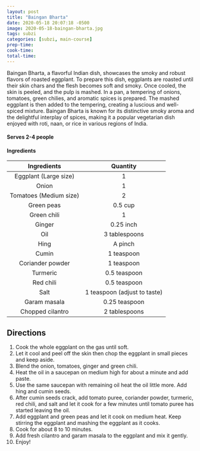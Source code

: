 ```yaml
---
layout: post
title: "Baingan Bharta"
date: 2020-05-18 20:07:18 -0500
image: 2020-05-18-baingan-bharta.jpg
tags: subzi
categories: [subzi, main-course]
prep-time:
cook-time:
total-time:
---
```


Baingan Bharta, a flavorful Indian dish, showcases the smoky and robust flavors of roasted eggplant. To prepare this dish, eggplants are roasted until their skin chars and the flesh becomes soft and smoky. Once cooled, the skin is peeled, and the pulp is mashed. In a pan, a tempering of onions, tomatoes, green chilies, and aromatic spices is prepared. The mashed eggplant is then added to the tempering, creating a luscious and well-spiced mixture. Baingan Bharta is known for its distinctive smoky aroma and the delightful interplay of spices, making it a popular vegetarian dish enjoyed with roti, naan, or rice in various regions of India.

#### Serves 2-4 people

#### Ingredients

|       Ingredients      |           Quantity           |
|:----------------------:|:----------------------------:|
|  Eggplant (Large size) |               1              |
|          Onion         |               1              |
| Tomatoes (Medium size) |               2              |
|       Green peas       |            0.5 cup           |
|       Green chili      |               1              |
|         Ginger         |           0.25 inch          |
|           Oil          |         3 tablespoons        |
|          Hing          |            A pinch           |
|          Cumin         |          1 teaspoon          |
|    Coriander powder    |          1 teaspoon          |
|        Turmeric        |         0.5 teaspoon         |
|        Red chili       |         0.5 teaspoon         |
|          Salt          | 1 teaspoon (adjust to taste) |
|      Garam masala      |         0.25 teaspoon        |
|    Chopped cilantro    |         2 tablespoons        |

## Directions

1.	Cook the whole eggplant on the gas until soft.
2.	Let it cool and peel off the skin then chop the eggplant in small pieces and keep aside.
3.	Blend the onion, tomatoes, ginger and green chili.
4.	Heat the oil in a saucepan on medium high for about a minute and add paste.
5.	Use the same saucepan with remaining oil heat the oil little more. Add hing and cumin seeds.
6.	After cumin seeds crack, add tomato puree, coriander powder, turmeric, red chili, and salt and let it cook for a few minutes until tomato puree has started leaving the oil.
7.	Add eggplant and green peas and let it cook on medium heat. Keep stirring the eggplant and mashing the eggplant as it cooks.
8.	Cook for about 8 to 10 minutes.
9.	Add fresh cilantro and garam masala to the eggplant and mix it gently.
10.	Enjoy!
